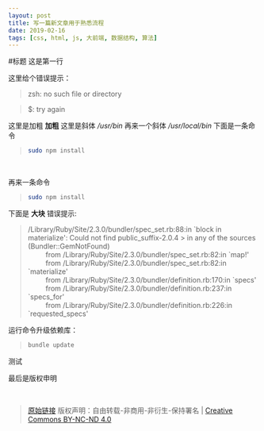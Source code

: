 ```yaml
---
layout: post
title: 写一篇新文章用于熟悉流程
date: 2019-02-16
tags: [css, html, js, 大前端, 数据结构, 算法]
---
```

#标题
这是第一行

这里给个错误提示：
> zsh: no such file or directory

> $: try again

这里是加粗 **加粗** 这里是斜体 */usr/bin* 再来一个斜体 */usr/local/bin*
下面是一条命令
> ```bash
> sudo npm install
> ```

<br/>

再来一条命令
> ```bash
> sudo npm install
> ```

下面是 **大块** 错误提示:
> /Library/Ruby/Site/2.3.0/bundler/spec_set.rb:88:in \`block in materialize': Could not find public_suffix-2.0.4 \> in any of the sources (Bundler::GemNotFound)  
> &nbsp;&nbsp;&nbsp;&nbsp;&nbsp;&nbsp;&nbsp;&nbsp; from /Library/Ruby/Site/2.3.0/bundler/spec_set.rb:82:in \`map!'  
> &nbsp;&nbsp;&nbsp;&nbsp;&nbsp;&nbsp;&nbsp;&nbsp; from /Library/Ruby/Site/2.3.0/bundler/spec_set.rb:82:in \`materialize'  
> &nbsp;&nbsp;&nbsp;&nbsp;&nbsp;&nbsp;&nbsp;&nbsp; from /Library/Ruby/Site/2.3.0/bundler/definition.rb:170:in \`specs'  
> &nbsp;&nbsp;&nbsp;&nbsp;&nbsp;&nbsp;&nbsp;&nbsp; from /Library/Ruby/Site/2.3.0/bundler/definition.rb:237:in \`specs_for'  
> &nbsp;&nbsp;&nbsp;&nbsp;&nbsp;&nbsp;&nbsp;&nbsp; from /Library/Ruby/Site/2.3.0/bundler/definition.rb:226:in \`requested_specs'  

运行命令升级依赖库：
> ```bash
> bundle update
> ```

测试

最后是版权申明

<br/>

> [原始链接]({{page.url}}) 版权声明：自由转载-非商用-非衍生-保持署名 \| [Creative Commons BY-NC-ND 4.0](http://creativecommons.org/licenses/by-nc-nd/4.0/deed.zh)
